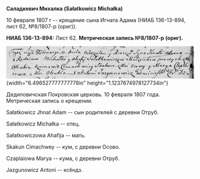 **Саладкевич Михалка (Sałatkowicz Michałka)**

10 февраля 1807 г -- крещение сына Игната Адама (НИАБ 136-13-894, лист
62, №8/1807-р (ориг)).

**НИАБ 136-13-894:** Лист 62. **Метрическая запись №8/1807-р (ориг).**

![](./media/625667c469ecd9a11e4dd8308858b0e2ee79d72c.png){width="6.496527777777778in"
height="1.1237674978127734in"}

Дедиловичская Покровская церковь. 10 февраля 1807 года. Метрическая
запись о крещении.

Sałatkowicz Jhnat Adam -- сын родителей с деревни Отруб.

Sałatkowicz Michałka -- отец.

Sałatkowiczowa Ahafija -- мать.

Skakun Cimachwey -- кум, с деревни Осовo.

Czaplaiowa Marya -- кума, с деревни Отруб.

Jazgunowicz Antoni -- ксёндз.
